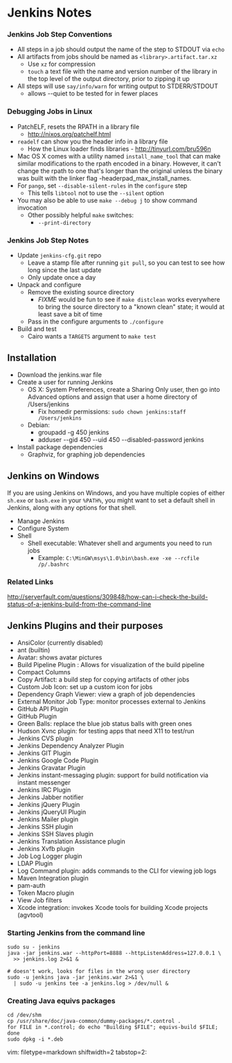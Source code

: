 # Jenkins Notes #

### Jenkins Job Step Conventions ###
- All steps in a job should output the name of the step to STDOUT via `echo`
- All artifacts from jobs should be named as `<library>.artifact.tar.xz`
  - Use `xz` for compression
  - `touch` a text file with the name and version number of the library in the
    top level of the output directory, prior to zipping it up
- All steps will use `say/info/warn` for writing output to STDERR/STDOUT
  - allows --quiet to be tested for in fewer places

### Debugging Jobs in Linux ###
- PatchELF, resets the RPATH in a library file
  - http://nixos.org/patchelf.html
- `readelf` can show you the header info in a library file
  - How the Linux loader finds libraries - http://tinyurl.com/bru596n
- Mac OS X comes with a utility named `install_name_tool` that can make similar
  modifications to the rpath encoded in a binary. However, it can't change the
  rpath to one that's longer than the original unless the binary was built
  with the linker flag -headerpad_max_install_names.
- For `pango`, set `--disable-silent-rules` in the `configure` step
  - This tells `libtool` not to use the `--silent` option
- You may also be able to use `make --debug j` to show command invocation
  - Other possibly helpful `make` switches:
    - `--print-directory`

### Jenkins Job Step Notes ###
- Update `jenkins-cfg.git` repo
  - Leave a stamp file after running `git pull`, so you can test to see how
    long since the last update
  - Only update once a day
- Unpack and configure
  - Remove the existing source directory
    - *FIXME* would be fun to see if `make distclean` works everywhere to
      bring the source directory to a "known clean" state; it would at least
      save a bit of time
  - Pass in the configure arguments to `./configure`
- Build and test
  - Cairo wants a `TARGETS` argument to `make test`

## Installation ##
- Download the jenkins.war file
- Create a user for running Jenkins
  - OS X: System Preferences, create a Sharing Only user, then go into
    Advanced options and assign that user a home directory of /Users/jenkins
    - Fix homedir permissions: `sudo chown jenkins:staff /Users/jenkins`
  - Debian:
    - groupadd -g 450 jenkins
    - adduser --gid 450 --uid 450 --disabled-password jenkins
- Install package dependencies
  - Graphviz, for graphing job dependencies

## Jenkins on Windows ##
If you are using Jenkins on Windows, and you have multiple copies of either
`sh.exe` or `bash.exe` in your `%PATH%`, you might want to set a default shell
in Jenkins, along with any options for that shell.

- Manage Jenkins
- Configure System
- Shell
  - Shell executable: Whatever shell and arguments you need to run jobs
    - Example: `C:\MinGW\msys\1.0\bin\bash.exe -xe --rcfile /p/.bashrc`

### Related Links ###
http://serverfault.com/questions/309848/how-can-i-check-the-build-status-of-a-jenkins-build-from-the-command-line

## Jenkins Plugins and their purposes ##
- AnsiColor (currently disabled)
- ant (builtin)
- Avatar: shows avatar pictures
- Build Pipeline Plugin : Allows for visualization of the build pipeline
- Compact Columns
- Copy Artifact: a build step for copying artifacts of other jobs
- Custom Job Icon: set up a custom icon for jobs
- Dependency Graph Viewer: view a graph of job dependencies
- External Monitor Job Type: monitor processes external to Jenkins
- GitHub API Plugin
- GitHub Plugin
- Green Balls: replace the blue job status balls with green ones
- Hudson Xvnc plugin: for testing apps that need X11 to test/run
- Jenkins CVS plugin
- Jenkins Dependency Analyzer Plugin
- Jenkins GIT Plugin
- Jenkins Google Code Plugin
- Jenkins Gravatar Plugin
- Jenkins instant-messaging plugin: support for build notification via
  instant messenger
- Jenkins IRC Plugin
- Jenkins Jabber notifier
- Jenkins jQuery Plugin
- Jenkins jQueryUI Plugin
- Jenkins Mailer plugin
- Jenkins SSH plugin
- Jenkins SSH Slaves plugin
- Jenkins Translation Assistance plugin
- Jenkins Xvfb plugin
- Job Log Logger plugin
- LDAP Plugin
- Log Command plugin: adds commands to the CLI for viewing job logs
- Maven Integration plugin
- pam-auth
- Token Macro plugin
- View Job filters
- Xcode integration: invokes Xcode tools for building Xcode projects
  (agvtool)

### Starting Jenkins from the command line ###

    sudo su - jenkins
    java -jar jenkins.war --httpPort=8888 --httpListenAddress=127.0.0.1 \
      >> jenkins.log 2>&1 &

    # doesn't work, looks for files in the wrong user directory
    sudo -u jenkins java -jar jenkins.war 2>&1 \
      | sudo -u jenkins tee -a jenkins.log > /dev/null &

### Creating Java equivs packages ###

    cd /dev/shm
    cp /usr/share/doc/java-common/dummy-packages/*.control .
    for FILE in *.control; do echo "Building $FILE"; equivs-build $FILE; done
    sudo dpkg -i *.deb

vim: filetype=markdown shiftwidth=2 tabstop=2:
